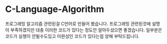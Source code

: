 # C-Language-Algorithm
프로그래밍 알고리즘 관련된걸 C언어로 만들어 봤습니다. 프로그래밍 관련된것에 설명이 부족하겠지만 대충 이러한 코드가 있다는 정도안 알아두셨으면 좋겠습니다.
일부분은 코드가 실행이 안될수도있고 미완성인 코드가 있다는점 양해 부탁드립니다.
